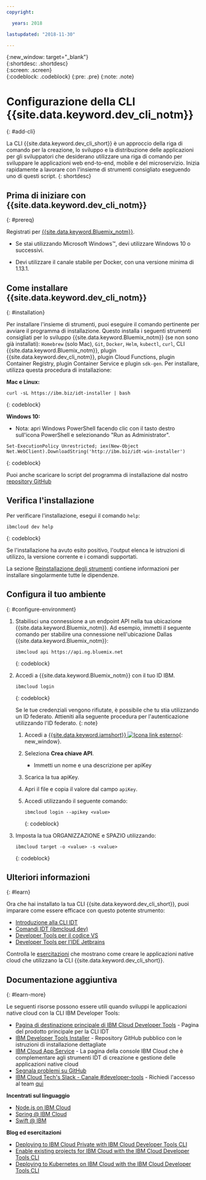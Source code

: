 ```yaml
---
copyright:

  years: 2018

lastupdated: "2018-11-30"

---
```


{:new_window: target="_blank"}  
{:shortdesc: .shortdesc}  
{:screen: .screen}  
{:codeblock: .codeblock}
{:pre: .pre}
{:note: .note}

# Configurazione della CLI {{site.data.keyword.dev_cli_notm}}
{: #add-cli}

La CLI {{site.data.keyword.dev_cli_short}} è un approccio della riga di comando per la creazione, lo sviluppo e la distribuzione delle applicazioni per gli sviluppatori che desiderano utilizzare una riga di comando per sviluppare le applicazioni web end-to-end, mobile e del microservizio. Inizia rapidamente a lavorare con l'insieme di strumenti consigliato eseguendo uno di questi script.
{: shortdesc}

## Prima di iniziare con {{site.data.keyword.dev_cli_notm}}
{: #prereq}

Registrati per [{{site.data.keyword.Bluemix_notm}}](http://ibm.biz/ibm-registration).

*  Se stai utilizzando Microsoft Windows&trade;, devi utilizzare Windows 10 o successivi.

* Devi utilizzare il canale stabile per Docker, con una versione minima di 1.13.1.

## Come installare {{site.data.keyword.dev_cli_notm}}
{: #installation}

Per installare l'insieme di strumenti, puoi eseguire il comando pertinente per avviare il programma di installazione. Questo installa i seguenti strumenti consigliati per lo sviluppo {{site.data.keyword.Bluemix_notm}} (se non sono già installati): `Homebrew` (solo Mac), `Git`, `Docker`, `Helm`, `kubectl`, `curl`, CLI {{site.data.keyword.Bluemix_notm}}, plugin {{site.data.keyword.dev_cli_notm}}, plugin Cloud Functions, plugin Container Registry, plugin Container Service e plugin `sdk-gen`. Per installare, utilizza questa procedura di installazione:

**Mac e Linux:**

```
curl -sL https://ibm.biz/idt-installer | bash
```
{: codeblock}


**Windows 10:**

* Nota: apri Windows PowerShell facendo clic con il tasto destro sull'icona PowerShell e selezionando "Run as Administrator".

```
Set-ExecutionPolicy Unrestricted; iex(New-Object Net.WebClient).DownloadString('http://ibm.biz/idt-win-installer')
```
{: codeblock}

Puoi anche scaricare lo script del programma di installazione dal nostro [repository GitHub](https://github.com/IBM-Cloud/ibm-cloud-developer-tools)

## Verifica l'installazione
Per verificare l'installazione, esegui il comando `help`:

```
ibmcloud dev help
```
{: codeblock}

Se l'installazione ha avuto esito positivo, l'output elenca le istruzioni di utilizzo, la versione corrente e i comandi supportati.

La sezione [Reinstallazione degli strumenti](/docs/troubleshoot/ts_createapps.html#appendix) contiene informazioni per installare singolarmente tutte le dipendenze.

## Configura il tuo ambiente
{: #configure-environment}

1. Stabilisci una connessione a un endpoint API nella tua ubicazione {{site.data.keyword.Bluemix_notm}}. Ad esempio, immetti il seguente comando per stabilire una connessione nell'ubicazione Dallas {{site.data.keyword.Bluemix_notm}}:

	```
	ibmcloud api https://api.ng.bluemix.net
	```
	{: codeblock}

2. Accedi a {{site.data.keyword.Bluemix_notm}} con il tuo ID IBM.

	```
	ibmcloud login
	```
	{: codeblock}

	Se le tue credenziali vengono rifiutate, è possibile che tu stia utilizzando un ID federato. Attieniti alla seguente procedura per l'autenticazione utilizzando l'ID federato.
	{: note}

	1. Accedi a [{{site.data.keyword.iamshort}} ![Icona link esterno](../../icons/launch-glyph.svg "Icona link esterno")](https://www.bluemix.net/iam/#/apikeys){: new_window}.
	2. Seleziona **Crea chiave API**.
		* Immetti un nome e una descrizione per apiKey
	3. Scarica la tua apiKey.
	4. Apri il file e copia il valore dal campo `apiKey`.
	5. Accedi utilizzando il seguente comando:

		```
		ibmcloud login --apikey <value>
		```
		{: codeblock}

3. Imposta la tua ORGANIZZAZIONE e SPAZIO utilizzando:

	```
	ibmcloud target -o <value> -s <value>
	```
	{: codeblock}

## Ulteriori informazioni
{: #learn}

Ora che hai installato la tua CLI {{site.data.keyword.dev_cli_short}}, puoi imparare come essere efficace con questo potente strumento:
- [Introduzione alla CLI IDT](index.html)
- [Comandi IDT (ibmcloud dev)](commands.html)
- [Developer Tools per il codice VS](vscode.html)
- [Developer Tools per l'IDE Jetbrains](jetbrains.html)

Controlla le [esercitazioni](/docs/apps/tutorials/tutorial_bff.html) che mostrano come creare le applicazioni native cloud che utilizzano la CLI {{site.data.keyword.dev_cli_short}}.

## Documentazione aggiuntiva
{: #learn-more}

Le seguenti risorse possono essere utili quando sviluppi le applicazioni native cloud con la CLI IBM Developer Tools:

- [Pagina di destinazione principale di IBM Cloud Developer Tools](https://www.ibm.com/cloud/cli) - Pagina del prodotto principale per la CLI IDT
- [IBM Developer Tools Installer](https://github.com/IBM-Bluemix/ibm-cloud-developer-tools) - Repository GitHub pubblico con le istruzioni di installazione dettagliate
- [IBM Cloud App Service](https://{DomainName}/developer/appservice) - La pagina della console IBM Cloud che è complementare agli strumenti IDT di creazione e gestione delle applicazioni native cloud
- [Segnala problemi su GitHub](https://github.com/IBM-Cloud/ibm-cloud-developer-tools/issues)
- [IBM Cloud Tech's Slack - Canale #developer-tools](https://ibm-cloud-tech.slack.com) - Richiedi l'accesso al team [qui](https://slack-invite-ibm-cloud-tech.mybluemix.net/)

**Incentrati sul linguaggio**

- [Node.js on IBM Cloud](https://developer.ibm.com/node/cloud/)
- [Spring @ IBM Cloud](https://developer.ibm.com/java/spring/)
- [Swift @ IBM](https://developer.ibm.com/swift)

**Blog ed esercitazioni**

- [Deploying to IBM Cloud Private with IBM Cloud Developer Tools CLI](https://www.ibm.com/blogs/bluemix/2017/09/deploying-ibm-cloud-private-ibm-cloud-developer-tools-cli/)
- [Enable existing projects for IBM Cloud with the IBM Cloud Developer Tools CLI](https://www.ibm.com/blogs/bluemix/2017/09/enable-existing-projects-ibm-cloud-ibm-cloud-developer-tools-cli/)
- [Deploying to Kubernetes on IBM Cloud with the IBM Cloud Developer Tools CLI](https://www.ibm.com/blogs/bluemix/2017/09/deploying-kubernetes-ibm-cloud-ibm-cloud-developer-tools-cli/)
